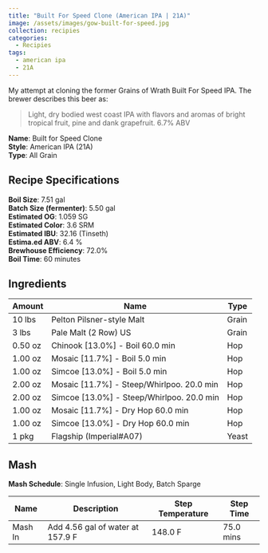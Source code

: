 ```yaml
---
title: "Built For Speed Clone (American IPA | 21A)"
image: /assets/images/gow-built-for-speed.jpg
collection: recipies
categories:
  - Recipies
tags:
  - american ipa
  - 21A
---
```


My attempt at cloning the former Grains of Wrath Built For Speed IPA. The brewer describes this beer as:

> Light, dry bodied west coast IPA with flavors and aromas of bright tropical fruit, pine and dank grapefruit. 6.7% ABV

**Name**: Built for Speed Clone<br />
**Style**: American IPA (21A)<br />
**Type**: All Grain

## Recipe Specifications

**Boil Size**: 7.51 gal<br />
**Batch Size (fermenter)**: 5.50 gal<br />
**Estimated OG**: 1.059 SG<br />
**Estimated Color**: 3.6 SRM<br />
**Estimated IBU**: 32.16 (Tinseth)<br />
**Estima.ed ABV**: 6.4 %<br />
**Brewhouse Efficiency**: 72.0%<br />
**Boil Time**: 60 minutes<br />

## Ingredients

| Amount  | Name                                      | Type  |
| ------- | ----------------------------------------- | ----- |
| 10 lbs  | Pelton Pilsner-style Malt                 | Grain |
| 3 lbs   | Pale Malt (2 Row) US                      | Grain |
| 0.50 oz | Chinook [13.0%] - Boil 60.0 min           | Hop   |
| 1.00 oz | Mosaic [11.7%] - Boil 5.0 min             | Hop   |
| 1.00 oz | Simcoe [13.0%] - Boil 5.0 min             | Hop   |
| 2.00 oz | Mosaic [11.7%] - Steep/Whirlpoo. 20.0 min | Hop   |
| 2.00 oz | Simcoe [13.0%] - Steep/Whirlpoo. 20.0 min | Hop   |
| 1.00 oz | Mosaic [11.7%] - Dry Hop 60.0 min         | Hop   |
| 1.00 oz | Simcoe [13.0%] - Dry Hop 60.0 min         | Hop   |
| 1 pkg   | Flagship (Imperial#A07)                   | Yeast |

## Mash

**Mash Schedule**: Single Infusion, Light Body, Batch Sparge

| Name    | Description                      | Step Temperature | Step Time |
| ------- | -------------------------------- | ---------------- | --------- |
| Mash In | Add 4.56 gal of water at 157.9 F | 148.0 F          | 75.0 mins |
